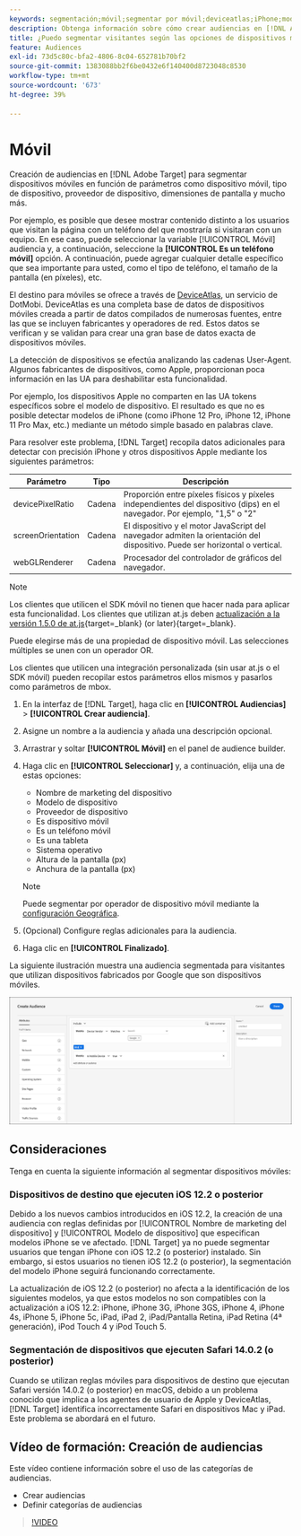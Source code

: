 ```yaml
---
keywords: segmentación;móvil;segmentar por móvil;deviceatlas;iPhone;modelos de iPhone;device atlas;anchuradepantalla;anchura de pantalla;altura de pantalla;tipo de dispositivo;alturadepantalla;teléfono;tablet;modelo de dispositivo
description: Obtenga información sobre cómo crear audiencias en [!DNL Adobe Target] para segmentar dispositivos móviles.
title: ¿Puedo segmentar visitantes según las opciones de dispositivos móviles?
feature: Audiences
exl-id: 73d5c80c-bfa2-4806-8c04-652781b70bf2
source-git-commit: 1383088bb2f6be0432e6f140400d8723048c8530
workflow-type: tm+mt
source-wordcount: '673'
ht-degree: 39%

---
```


# Móvil

Creación de audiencias en [!DNL Adobe Target] para segmentar dispositivos móviles en función de parámetros como dispositivo móvil, tipo de dispositivo, proveedor de dispositivo, dimensiones de pantalla y mucho más.

Por ejemplo, es posible que desee mostrar contenido distinto a los usuarios que visitan la página con un teléfono del que mostraría si visitaran con un equipo. En ese caso, puede seleccionar la variable [!UICONTROL Móvil] audiencia y, a continuación, seleccione la **[!UICONTROL Es un teléfono móvil]** opción. A continuación, puede agregar cualquier detalle específico que sea importante para usted, como el tipo de teléfono, el tamaño de la pantalla (en píxeles), etc.

El destino para móviles se ofrece a través de [DeviceAtlas](https://deviceatlas.com/device-data/user-agent-tester), un servicio de DotMobi. DeviceAtlas es una completa base de datos de dispositivos móviles creada a partir de datos compilados de numerosas fuentes, entre las que se incluyen fabricantes y operadores de red. Estos datos se verifican y se validan para crear una gran base de datos exacta de dispositivos móviles.

La detección de dispositivos se efectúa analizando las cadenas User-Agent. Algunos fabricantes de dispositivos, como Apple, proporcionan poca información en las UA para deshabilitar esta funcionalidad.

Por ejemplo, los dispositivos Apple no comparten en las UA tokens específicos sobre el modelo de dispositivo. El resultado es que no es posible detectar modelos de iPhone (como iPhone 12 Pro, iPhone 12, iPhone 11 Pro Max, etc.) mediante un método simple basado en palabras clave.

Para resolver este problema, [!DNL Target] recopila datos adicionales para detectar con precisión iPhone y otros dispositivos Apple mediante los siguientes parámetros:

| Parámetro | Tipo | Descripción |
|--- |--- |--- |
| devicePixelRatio | Cadena | Proporción entre píxeles físicos y píxeles independientes del dispositivo (dips) en el navegador. Por ejemplo, &quot;1,5&quot; o &quot;2&quot; |
| screenOrientation | Cadena | El dispositivo y el motor JavaScript del navegador admiten la orientación del dispositivo. Puede ser horizontal o vertical. |
| webGLRenderer | Cadena | Procesador del controlador de gráficos del navegador. |

>[!NOTE]
>
>Los clientes que utilicen el SDK móvil no tienen que hacer nada para aplicar esta funcionalidad. Los clientes que utilizan at.js deben [actualización a la versión 1.5.0 de at.js](https://experienceleague.corp.adobe.com/docs/target-dev/developer/client-side/at-js-implementation/target-atjs-versions.html?lang=es){target=_blank} (or later){target=_blank}.

Puede elegirse más de una propiedad de dispositivo móvil. Las selecciones múltiples se unen con un operador OR.

Los clientes que utilicen una integración personalizada (sin usar at.js o el SDK móvil) pueden recopilar estos parámetros ellos mismos y pasarlos como parámetros de mbox.

1. En la interfaz de [!DNL Target], haga clic en **[!UICONTROL Audiencias]** > **[!UICONTROL Crear audiencia]**.
1. Asigne un nombre a la audiencia y añada una descripción opcional.
1. Arrastrar y soltar **[!UICONTROL Móvil]** en el panel de audience builder.
1. Haga clic en **[!UICONTROL Seleccionar]** y, a continuación, elija una de estas opciones:

   * Nombre de marketing del dispositivo
   * Modelo de dispositivo
   * Proveedor de dispositivo
   * Es dispositivo móvil
   * Es un teléfono móvil
   * Es una tableta
   * Sistema operativo
   * Altura de la pantalla (px)
   * Anchura de la pantalla (px)

   >[!NOTE]
   >
   >Puede segmentar por operador de dispositivo móvil mediante la [configuración Geográfica](/help/main/c-target/c-audiences/c-target-rules/geo.md#concept_5B4D99DE685348FB877929EE0F942670).

1. (Opcional) Configure reglas adicionales para la audiencia.
1. Haga clic en **[!UICONTROL Finalizado]**.

La siguiente ilustración muestra una audiencia segmentada para visitantes que utilizan dispositivos fabricados por Google que son dispositivos móviles.

![Segmentar dispositivos móviles](assets/target_mobile.png)

## Consideraciones

Tenga en cuenta la siguiente información al segmentar dispositivos móviles:

### Dispositivos de destino que ejecuten iOS 12.2 o posterior

Debido a los nuevos cambios introducidos en iOS 12.2, la creación de una audiencia con reglas definidas por [!UICONTROL Nombre de marketing del dispositivo] y [!UICONTROL Modelo de dispositivo] que especifican modelos iPhone se ve afectado. [!DNL Target] ya no puede segmentar usuarios que tengan iPhone con iOS 12.2 (o posterior) instalado. Sin embargo, si estos usuarios no tienen iOS 12.2 (o posterior), la segmentación del modelo iPhone seguirá funcionando correctamente.

La actualización de iOS 12.2 (o posterior) no afecta a la identificación de los siguientes modelos, ya que estos modelos no son compatibles con la actualización a iOS 12.2: iPhone, iPhone 3G, iPhone 3GS, iPhone 4, iPhone 4s, iPhone 5, iPhone 5c, iPad, iPad 2, iPad/Pantalla Retina, iPad Retina (4ª generación), iPod Touch 4 y iPod Touch 5.

### Segmentación de dispositivos que ejecuten Safari 14.0.2 (o posterior)

Cuando se utilizan reglas móviles para dispositivos de destino que ejecutan Safari versión 14.0.2 (o posterior) en macOS, debido a un problema conocido que implica a los agentes de usuario de Apple y DeviceAtlas, [!DNL Target] identifica incorrectamente Safari en dispositivos Mac y iPad. Este problema se abordará en el futuro.

## Vídeo de formación: Creación de audiencias

Este vídeo contiene información sobre el uso de las categorías de audiencias.

* Crear audiencias
* Definir categorías de audiencias

>[!VIDEO](https://video.tv.adobe.com/v/17392)
